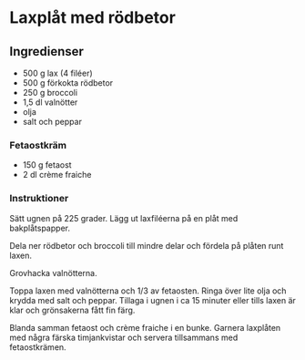 # Laxplåt med rödbetor

## Ingredienser
* 500 g lax (4 filéer)
* 500 g förkokta rödbetor
* 250 g broccoli
* 1,5 dl valnötter
* olja
* salt och peppar

### Fetaostkräm
* 150 g fetaost
* 2 dl crème fraiche

### Instruktioner
Sätt ugnen på 225 grader. Lägg ut laxfiléerna på en plåt med bakplåtspapper.

Dela ner rödbetor och broccoli till mindre delar och fördela på plåten runt laxen.

Grovhacka valnötterna.

Toppa laxen med valnötterna och 1/3 av fetaosten. Ringa över lite olja och krydda med salt och peppar. Tillaga i ugnen i ca 15 minuter eller tills laxen är klar och grönsakerna fått fin färg.

Blanda samman fetaost och crème fraiche i en bunke. Garnera laxplåten med några färska timjankvistar och servera tillsammans med fetaostkrämen.
